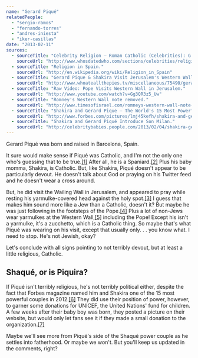 ```yaml
---
name: "Gerard Piqué"
relatedPeople:
  - "sergio-ramos"
  - "fernando-torres"
  - "andres-iniesta"
  - "iker-casillas"
date: "2013-02-11"
sources:
  - sourceTitle: "Celebrity Religion – Roman Catholic (Celebrities): G."
    sourceUrl: "http://www.whosdatedwho.com/sections/celebrities/religion/roman-catholic_g"
  - sourceTitle: "Religion in Spain."
    sourceUrl: "http://en.wikipedia.org/wiki/Religion_in_Spain"
  - sourceTitle: "Gerard Pique & Shakira Visit Jerusalem's Western Wall (Photos)."
    sourceUrl: "http://www.whoateallthepies.tv/miscellaneous/75490/gerard-pique-shakira-visit-jerusalems-western-wall-photos.html"
  - sourceTitle: "Raw Video: Pope Visits Western Wall in Jerusalem."
    sourceUrl: "http://www.youtube.com/watch?v=Gg3QR3z5_Uw"
  - sourceTitle: "Romney's Western Wall note removed."
    sourceUrl: "http://www.timesofisrael.com/romneys-western-wall-note-removed/"
  - sourceTitle: "Shakira and Gerard Pique – The World's 15 Most Powerful Couples in 2012."
    sourceUrl: "http://www.forbes.com/pictures/lmj45kefh/shakira-and-gerard-pique/"
  - sourceTitle: "Shakira and Gerard Piqué Introduce Son Milan."
    sourceUrl: "http://celebritybabies.people.com/2013/02/04/shakira-gerard-pique-son-milan-first-photo/"
---
```


Gerard Piqué was born and raised in Barcelona, Spain.

It sure would make sense if Piqué was Catholic, and I'm not the only one who's guessing that to be true.<a class="source-citation" href="http://www.whosdatedwho.com/sections/celebrities/religion/roman-catholic_g" title="Celebrity Religion – Roman Catholic (Celebrities): G.">[1]</a> After all, he is a Spaniard.<a class="source-citation" href="http://en.wikipedia.org/wiki/Religion_in_Spain" title="Religion in Spain.">[2]</a> Plus his baby momma, Shakira, is Catholic. But, like Shakira, Piqué doesn't appear to be particularly devout. He doesn't talk about God or praying on his Twitter feed and he doesn't wear a cross around.

But, he did visit the Wailing Wall in Jerusalem, and appeared to pray while resting his yarmulke-covered head against the holy spot.<a class="source-citation" href="http://www.whoateallthepies.tv/miscellaneous/75490/gerard-pique-shakira-visit-jerusalems-western-wall-photos.html" title="Gerard Pique &amp; Shakira Visit Jerusalem&apos;s Western Wall (Photos).">[3]</a> I guess that makes him sound more like a Jew than a Catholic, doesn't it? But maybe he was just following in the footsteps of the Pope.<a class="source-citation" href="http://www.youtube.com/watch?v=Gg3QR3z5_Uw" title="Raw Video: Pope Visits Western Wall in Jerusalem.">[4]</a> Plus a lot of non-Jews wear yarmulkes at the Western Wall,<a class="source-citation" href="http://www.timesofisrael.com/romneys-western-wall-note-removed/" title="Romney&apos;s Western Wall note removed.">[5]</a> including the Pope! Except his isn't a yarmulke, it's a zucchetto, which is a Catholic thing. So maybe that's what Piqué was wearing on his visit, except that usually only. . . you know what. I need to stop. He's not Jewish, okay?

Let's conclude with all signs pointing to not terribly devout, but at least a little religious, Catholic.


## Shaqué, or is Piquira?

If Piqué isn't terribly religious, he's not terribly political either, despite the fact that Forbes magazine named him and Shakira one of the 15 most powerful couples in 2012.<a class="source-citation" href="http://www.forbes.com/pictures/lmj45kefh/shakira-and-gerard-pique/" title="Shakira and Gerard Pique – The World&apos;s 15 Most Powerful Couples in 2012.">[6]</a> They did use their position of power, however, to garner some donations for UNICEF, the United Nations' fund for children. A few weeks after their baby boy was born, they posted a picture on their website, but would only let fans see it if they made a small donation to the organization.<a class="source-citation" href="http://celebritybabies.people.com/2013/02/04/shakira-gerard-pique-son-milan-first-photo/" title="Shakira and Gerard Piqué Introduce Son Milan.">[7]</a>

Maybe we'll see more from Piqué's side of the Shaqué power couple as he settles into fatherhood. Or maybe we won't. But you'll keep us updated in the comments, right?
